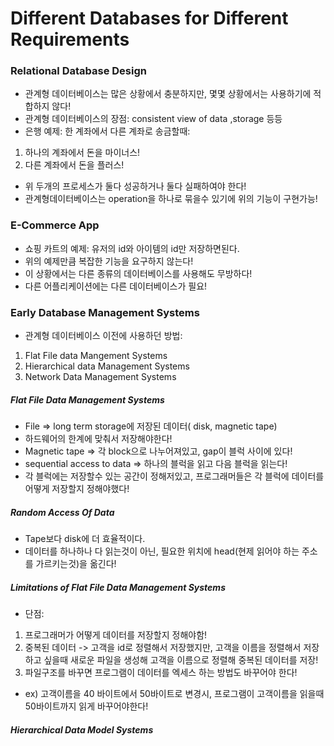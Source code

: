 # Different Databases for Different Requirements  
  
### Relational Database Design
- 관계형 데이터베이스는 많은 상황에서 충분하지만, 몇몇 상황에서는 사용하기에 적합하지 않다!
- 관계형 데이터베이스의 장점: consistent view of data ,storage 등등
- 은행 예제: 한 계좌에서 다른 계좌로 송금할때: 
1) 하나의 계좌에서 돈을 마이너스!
2) 다른 계좌에서 돈을 플러스!
- 위 두개의 프로세스가 둘다 성공하거나 둘다 실패하여야 한다! 
- 관계형데이터베이스는 operation을 하나로 묶을수 있기에 위의 기능이 구현가능! 
  
### E-Commerce App
- 쇼핑 카트의 예제: 유저의 id와 아이템의 id만 저장하면된다. 
- 위의 예제만큼 복잡한 기능을 요구하지 않는다! 
- 이 상황에서는 다른 종류의 데이터베이스를 사용해도 무방하다!
- 다른 어플리케이션에는 다른 데이터베이스가 필요!
  
### Early Database Management Systems  
- 관계형 데이터베이스 이전에 사용하던 방법:  
1) Flat File data Mangement Systems
2) Hierarchical data Management Systems
3) Network Data Management Systems
  
##### Flat File Data Management Systems  
- File => long term storage에 저장된 데이터( disk, magnetic tape) 
- 하드웨어의 한계에 맞춰서 저장해야한다! 
- Magnetic tape => 각 block으로 나누어져있고, gap이 블럭 사이에 있다!
- sequential access to data => 하나의 블럭을 읽고 다음 블럭을 읽는다! 
- 각 블럭에는 저장할수 있는 공간이 정해저있고, 프로그래머들은 각 블럭에 데이터를 어떻게 저장할지 정해야했다! 
  
##### Random Access Of Data 
- Tape보다 disk에 더 효율적이다.
- 데이터를 하나하나 다 읽는것이 아닌, 필요한 위치에 head(현제 읽어야 하는 주소를 가르키는것)을 옮긴다!
  
##### Limitations of Flat File Data Management Systems  
- 단점: 
1) 프로그래머가 어떻게 데이터를 저장할지 정해야함!  
2) 중복된 데이터 -> 고객을 id로 정렬해서 저장했지만, 고객을 이름을 정렬해서 저장하고 싶을때 새로운 파일을 생성해 고객을 이름으로 정렬해 중복된 데이터를 저장! 
3) 파일구조를 바꾸면 프로그램이 데이터를 엑세스 하는 방법도 바꾸어야 한다!
- ex) 고객이름을 40 바이트에서 50바이트로 변경시, 프로그램이 고객이름을 읽을때 50바이트까지 읽게 바꾸어야한다! 
  
##### Hierarchical Data Model Systems  

